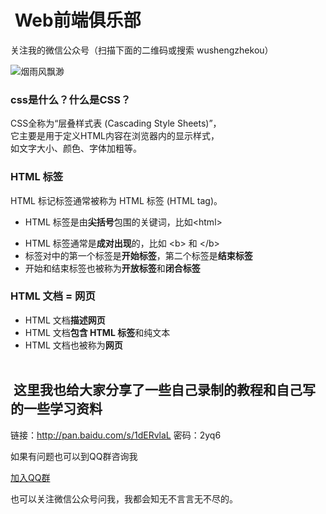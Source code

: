 #  Web前端俱乐部

关注我的微信公众号（扫描下面的二维码或搜索 wushengzhekou）  

![烟雨风飘渺](http://www.1990tu.com/i/20170616142631qqx.jpeg)

###  css是什么？什么是CSS？  
CSS全称为“层叠样式表 (Cascading Style Sheets)”，  
它主要是用于定义HTML内容在浏览器内的显示样式，  
如文字大小、颜色、字体加粗等。  

###  HTML 标签  
HTML 标记标签通常被称为 HTML 标签 (HTML tag)。  
  +  HTML 标签是由**尖括号**包围的关键词，比如&lt;html&gt;  
  -  HTML 标签通常是**成对出现**的，比如 &lt;b&gt; 和 &lt;/b&gt;  
  - 标签对中的第一个标签是**开始标签**，第二个标签是**结束标签**  
  -  开始和结束标签也被称为**开放标签**和**闭合标签**  
  
###  HTML 文档 = 网页  
  -  HTML 文档**描述网页**  
  -  HTML 文档**包含 HTML 标签**和纯文本  
  -  HTML 文档也被称为**网页**  
  
##  这里我也给大家分享了一些自己录制的教程和自己写的一些学习资料  
链接：http://pan.baidu.com/s/1dERvlaL 密码：2yq6  

如果有问题也可以到QQ群咨询我  

[加入QQ群](http://shang.qq.com/wpa/qunwpa?idkey=7778213778b4e241a0f361e0339e91195c30ea9bff36fa9e040be091b0f3ecd0)

也可以关注微信公众号问我，我都会知无不言言无不尽的。  

